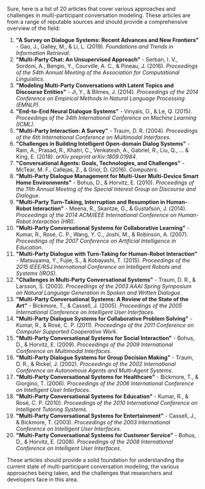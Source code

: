 Sure, here is a list of 20 articles that cover various approaches and challenges in multi-participant conversation modeling. These articles are from a range of reputable sources and should provide a comprehensive overview of the field:

1. **"A Survey on Dialogue Systems: Recent Advances and New Frontiers"** - Gao, J., Galley, M., & Li, L. (2019). *Foundations and Trends in Information Retrieval*.
2. **"Multi-Party Chat: An Unsupervised Approach"** - Serban, I. V., Sordoni, A., Bengio, Y., Courville, A. C., & Pineau, J. (2016). *Proceedings of the 54th Annual Meeting of the Association for Computational Linguistics*.
3. **"Modeling Multi-Party Conversations with Latent Topics and Discourse Entities"** - Ji, Y., & Bilmes, J. (2014). *Proceedings of the 2014 Conference on Empirical Methods in Natural Language Processing (EMNLP)*.
4. **"End-to-End Neural Dialogue Systems"** - Vinyals, O., & Le, Q. (2015). *Proceedings of the 34th International Conference on Machine Learning (ICML)*.
5. **"Multi-Party Interaction: A Survey"** - Traum, D. R. (2004). *Proceedings of the 6th International Conference on Multimodal Interfaces*.
6. **"Challenges in Building Intelligent Open-domain Dialog Systems"** - Ram, A., Prasad, R., Khatri, C., Venkatesh, A., Gabriel, R., Liu, Q., ... & King, E. (2018). *arXiv preprint arXiv:1809.01984*.
7. **"Conversational Agents: Goals, Technologies, and Challenges"** - McTear, M. F., Callejas, Z., & Griol, D. (2016). *Computers*.
8. **"Multi-Party Dialogue Management for Multi-User Multi-Device Smart Home Environments"** - Bohus, D., & Horvitz, E. (2010). *Proceedings of the 11th Annual Meeting of the Special Interest Group on Discourse and Dialogue*.
9. **"Multi-Party Turn-Taking, Interruption and Resumption in Human-Robot Interaction"** - Meena, R., Skantze, G., & Gustafson, J. (2014). *Proceedings of the 2014 ACM/IEEE International Conference on Human-Robot Interaction (HRI)*.
10. **"Multi-Party Conversational Systems for Collaborative Learning"** - Kumar, R., Rosé, C. P., Wang, Y. C., Joshi, M., & Robinson, A. (2007). *Proceedings of the 2007 Conference on Artificial Intelligence in Education*.
11. **"Multi-Party Dialogue with Turn-Taking for Human-Robot Interaction"** - Matsuyama, Y., Fujie, S., & Kobayashi, T. (2015). *Proceedings of the 2015 IEEE/RSJ International Conference on Intelligent Robots and Systems (IROS)*.
12. **"Challenges in Multi-Party Conversational Systems"** - Traum, D. R., & Larsson, S. (2003). *Proceedings of the 2003 AAAI Spring Symposium on Natural Language Generation in Spoken and Written Dialogue*.
13. **"Multi-Party Conversational Systems: A Review of the State of the Art"** - Bickmore, T., & Cassell, J. (2005). *Proceedings of the 2005 International Conference on Intelligent User Interfaces*.
14. **"Multi-Party Dialogue Systems for Collaborative Problem Solving"** - Kumar, R., & Rosé, C. P. (2011). *Proceedings of the 2011 Conference on Computer Supported Cooperative Work*.
15. **"Multi-Party Conversational Systems for Social Interaction"** - Bohus, D., & Horvitz, E. (2009). *Proceedings of the 2009 International Conference on Multimodal Interfaces*.
16. **"Multi-Party Dialogue Systems for Group Decision Making"** - Traum, D. R., & Rickel, J. (2002). *Proceedings of the 2002 International Conference on Autonomous Agents and Multi-Agent Systems*.
17. **"Multi-Party Conversational Systems for Healthcare"** - Bickmore, T., & Giorgino, T. (2006). *Proceedings of the 2006 International Conference on Intelligent User Interfaces*.
18. **"Multi-Party Conversational Systems for Education"** - Kumar, R., & Rosé, C. P. (2010). *Proceedings of the 2010 International Conference on Intelligent Tutoring Systems*.
19. **"Multi-Party Conversational Systems for Entertainment"** - Cassell, J., & Bickmore, T. (2003). *Proceedings of the 2003 International Conference on Intelligent User Interfaces*.
20. **"Multi-Party Conversational Systems for Customer Service"** - Bohus, D., & Horvitz, E. (2008). *Proceedings of the 2008 International Conference on Intelligent User Interfaces*.

These articles should provide a solid foundation for understanding the current state of multi-participant conversation modeling, the various approaches being taken, and the challenges that researchers and developers face in this area.